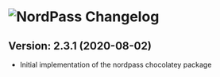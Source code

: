 # ![NordPass Changelog](https://img.shields.io/badge/NordPass-Package%20Changelog-blue.svg?style=for-the-badge)

## Version: 2.3.1 (2020-08-02)

- Initial implementation of the nordpass chocolatey package
